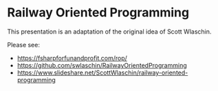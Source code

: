 # Railway Oriented Programming

This presentation is an adaptation of the original idea of Scott Wlaschin.

Please see:
 * https://fsharpforfunandprofit.com/rop/
 * https://github.com/swlaschin/RailwayOrientedProgramming
 * https://www.slideshare.net/ScottWlaschin/railway-oriented-programming
